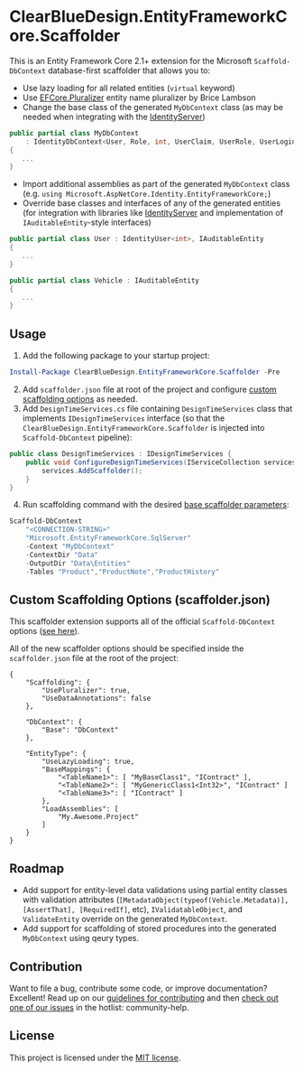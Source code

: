 # ClearBlueDesign.EntityFrameworkCore.Scaffolder
This is an Entity Framework Core 2.1+ extension for the Microsoft `Scaffold-DbContext` database-first scaffolder that allows you to:

- Use lazy loading for all related entities (`virtual` keyword)
- Use [EFCore.Pluralizer](https://github.com/bricelam/EFCore.Pluralizer) entity name pluralizer by Brice Lambson
- Change the base class of the generated `MyDbContext` class (as may be needed when integrating with the [IdentityServer](http://docs.identityserver.io/en/dev/index.html))
``` cs
public partial class MyDbContext 
	: IdentityDbContext<User, Role, int, UserClaim, UserRole, UserLogin, RoleClaim, UserToken>
{
   ...
}
```
- Import additional assemblies as part of the generated `MyDbContext` class (e.g. `using Microsoft.AspNetCore.Identity.EntityFrameworkCore;`)
- Override base classes and interfaces of any of the generated entities (for integration with libraries like [IdentityServer](http://docs.identityserver.io/en/dev/index.html) and implementation of `IAuditableEntity`-style interfaces)
``` cs
public partial class User : IdentityUser<int>, IAuditableEntity
{
   ...
}
```
``` cs
public partial class Vehicle : IAuditableEntity
{
   ...
}
```

## Usage
1. Add the following package to your startup project:
``` psm1
Install-Package ClearBlueDesign.EntityFrameworkCore.Scaffolder -Pre
```
2. Add `scaffolder.json` file at root of the project and configure [custom scaffolding options](https://github.com/clearbluedesign/EntityFrameworkCore.Scaffolder/blob/master/README.md#options) as needed.
3. Add `DesignTimeServices.cs` file containing `DesignTimeServices` class that implements `IDesignTimeServices` interface (so that the `ClearBlueDesign.EntityFrameworkCore.Scaffolder` is injected into `Scaffold-DbContext` pipeline):
``` cs
public class DesignTimeServices : IDesignTimeServices {
	public void ConfigureDesignTimeServices(IServiceCollection services) {
		services.AddScaffolder();
	}
}
```
4. Run scaffolding command with the desired [base scaffolder parameters](https://docs.microsoft.com/en-us/ef/core/miscellaneous/cli/powershell#scaffold-dbcontext):
``` psm1
Scaffold-DbContext 
	"<CONNECTION-STRING>" 
	"Microsoft.EntityFrameworkCore.SqlServer" 
	-Context "MyDbContext" 
	-ContextDir "Data" 
	-OutputDir "Data\Entities" 
	-Tables "Product","ProductNote","ProductHistory" 
```

## Custom Scaffolding Options (scaffolder.json)
This scaffolder extension supports all of the official `Scaffold-DbContext` options ([see here](https://docs.microsoft.com/en-us/ef/core/miscellaneous/cli/powershell#scaffold-dbcontext)).

All of the new scaffolder options should be specified inside the `scaffolder.json` file at the root of the project:
```
{
	"Scaffolding": {
		"UsePluralizer": true,
		"UseDataAnnotations": false
	},

	"DbContext": {
		"Base": "DbContext"
	},

	"EntityType": {
		"UseLazyLoading": true,
		"BaseMappings": {
			"<TableName1>": [ "MyBaseClass1", "IContract" ],
			"<TableName2>": [ "MyGenericClass1<Int32>", "IContract" ]
			"<TableName3>": [ "IContract" ]
		},
		"LoadAssemblies": [
			"My.Awesome.Project"
		]
	}
}

```

## Roadmap
- Add support for entity-level data validations using partial entity classes with validation attributes (`[MetadataObject(typeof(Vehicle.Metadata)], [AssertThat], [RequiredIf]`, etc), `IValidatableObject`, and `ValidateEntity` override on the generated `MyDbContext`.
- Add support for scaffolding of stored procedures into the generated `MyDbContext` using qeury types.


## Contribution
Want to file a bug, contribute some code, or improve documentation? Excellent! Read up on our [guidelines for contributing](https://github.com/clearbluedesign/EntityFrameworkCore.Scaffolder/blob/master/CONTRIBUTING.md) and then [check out one of our issues](https://github.com/clearbluedesign/EntityFrameworkCore.Scaffolder/issues) in the hotlist: community-help. 

## License
This project is licensed under the [MIT license](https://github.com/clearbluedesign/EntityFrameworkCore.Scaffolder/blob/master/LICENSE).
